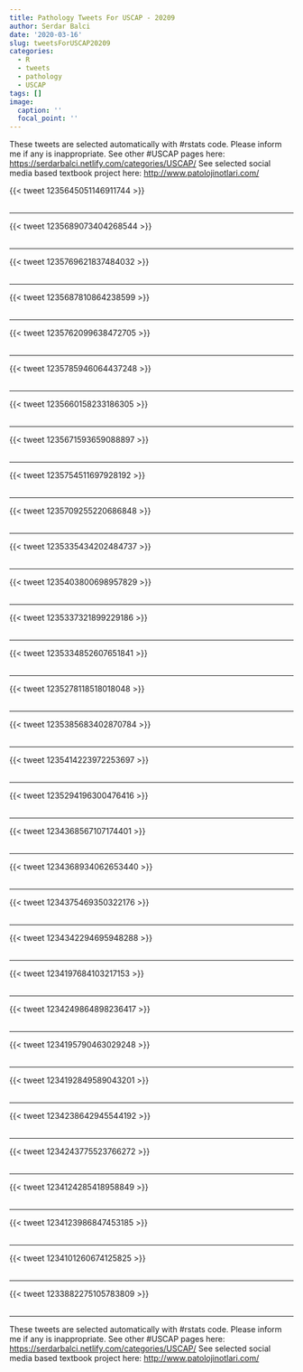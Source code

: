 ```yaml
---
title: Pathology Tweets For USCAP - 20209
author: Serdar Balci
date: '2020-03-16'
slug: tweetsForUSCAP20209
categories:
  - R
  - tweets
  - pathology
  - USCAP
tags: []
image:
  caption: ''
  focal_point: ''
---
```



These tweets are selected automatically with #rstats code. Please inform me if any is inappropriate.
See other #USCAP pages here: https://serdarbalci.netlify.com/categories/USCAP/ 
See selected social media based textbook project here: http://www.patolojinotlari.com/

{{< tweet 1235645051146911744 >}}
<br>
<br>
<hr>
{{< tweet 1235689073404268544 >}}
<br>
<br>
<hr>
{{< tweet 1235769621837484032 >}}
<br>
<br>
<hr>
{{< tweet 1235687810864238599 >}}
<br>
<br>
<hr>
{{< tweet 1235762099638472705 >}}
<br>
<br>
<hr>
{{< tweet 1235785946064437248 >}}
<br>
<br>
<hr>
{{< tweet 1235660158233186305 >}}
<br>
<br>
<hr>
{{< tweet 1235671593659088897 >}}
<br>
<br>
<hr>
{{< tweet 1235754511697928192 >}}
<br>
<br>
<hr>
{{< tweet 1235709255220686848 >}}
<br>
<br>
<hr>
{{< tweet 1235335434202484737 >}}
<br>
<br>
<hr>
{{< tweet 1235403800698957829 >}}
<br>
<br>
<hr>
{{< tweet 1235337321899229186 >}}
<br>
<br>
<hr>
{{< tweet 1235334852607651841 >}}
<br>
<br>
<hr>
{{< tweet 1235278118518018048 >}}
<br>
<br>
<hr>
{{< tweet 1235385683402870784 >}}
<br>
<br>
<hr>
{{< tweet 1235414223972253697 >}}
<br>
<br>
<hr>
{{< tweet 1235294196300476416 >}}
<br>
<br>
<hr>
{{< tweet 1234368567107174401 >}}
<br>
<br>
<hr>
{{< tweet 1234368934062653440 >}}
<br>
<br>
<hr>
{{< tweet 1234375469350322176 >}}
<br>
<br>
<hr>
{{< tweet 1234342294695948288 >}}
<br>
<br>
<hr>
{{< tweet 1234197684103217153 >}}
<br>
<br>
<hr>
{{< tweet 1234249864898236417 >}}
<br>
<br>
<hr>
{{< tweet 1234195790463029248 >}}
<br>
<br>
<hr>
{{< tweet 1234192849589043201 >}}
<br>
<br>
<hr>
{{< tweet 1234238642945544192 >}}
<br>
<br>
<hr>
{{< tweet 1234243775523766272 >}}
<br>
<br>
<hr>
{{< tweet 1234124285418958849 >}}
<br>
<br>
<hr>
{{< tweet 1234123986847453185 >}}
<br>
<br>
<hr>
{{< tweet 1234101260674125825 >}}
<br>
<br>
<hr>
{{< tweet 1233882275105783809 >}}
<br>
<br>
<hr>


These tweets are selected automatically with #rstats code. Please inform me if any is inappropriate.
See other #USCAP pages here: https://serdarbalci.netlify.com/categories/USCAP/ 
See selected social media based textbook project here: http://www.patolojinotlari.com/
